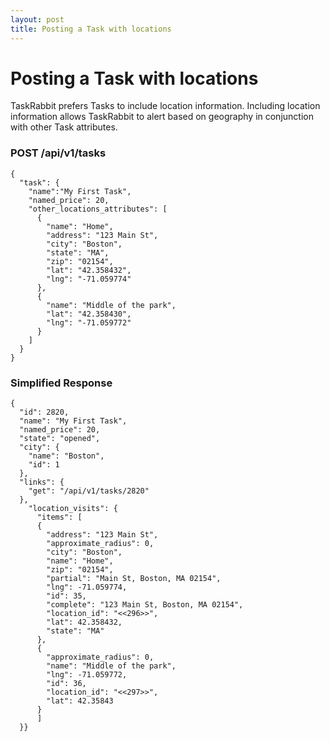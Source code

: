 ```yaml
---
layout: post
title: Posting a Task with locations
---
```

# Posting a Task with locations

TaskRabbit prefers Tasks to include location information. Including location information allows TaskRabbit to alert based on geography in conjunction with other Task attributes.

### POST /api/v1/tasks

```
{
  "task": {
    "name":"My First Task", 
    "named_price": 20, 
    "other_locations_attributes": [
      {
        "name": "Home",
        "address": "123 Main St",
        "city": "Boston",
        "state": "MA",
        "zip": "02154",
        "lat": "42.358432",
        "lng": "-71.059774"
      }, 
      {
        "name": "Middle of the park",
        "lat": "42.358430",
        "lng": "-71.059772"
      }
    ]
  }
}
```

### Simplified Response

```
{
  "id": 2820,
  "name": "My First Task",
  "named_price": 20,
  "state": "opened",
  "city": {
    "name": "Boston",
    "id": 1
  },
  "links": {
    "get": "/api/v1/tasks/2820"
  },
    "location_visits": {
      "items": [
      {
        "address": "123 Main St",
        "approximate_radius": 0,
        "city": "Boston",
        "name": "Home",
        "zip": "02154",
        "partial": "Main St, Boston, MA 02154",
        "lng": -71.059774,
        "id": 35,
        "complete": "123 Main St, Boston, MA 02154",
        "location_id": "<<296>>",
        "lat": 42.358432,
        "state": "MA"
      },
      {
        "approximate_radius": 0,
        "name": "Middle of the park",
        "lng": -71.059772,
        "id": 36,
        "location_id": "<<297>>",
        "lat": 42.35843
      }
      ]
  }}
```